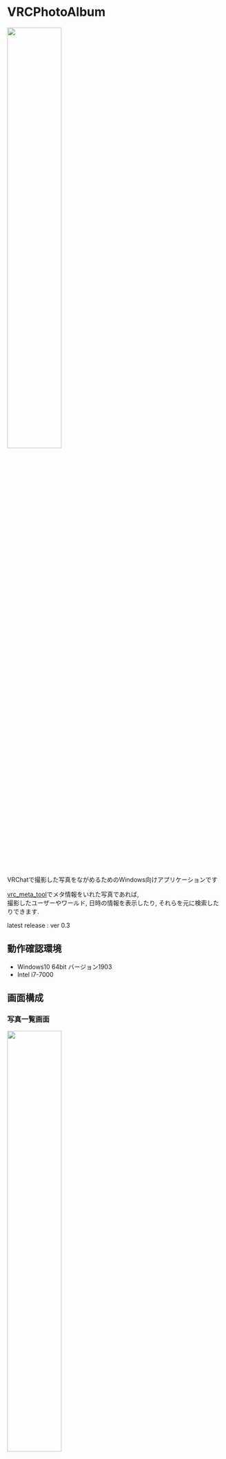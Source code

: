 # VRCPhotoAlbum


<img src="https://github.com/gatosyocora/VRCPhotoAlbum/blob/master/images/VRCPhotoAlbum_previewimage.png" width="50%"/>


VRChatで撮影した写真をながめるためのWindows向けアプリケーションです

[vrc_meta_tool](https://github.com/27Cobalter/vrc_meta_tool)でメタ情報をいれた写真であれば,  
撮影したユーザーやワールド, 日時の情報を表示したり, それらを元に検索したりできます.

latest release : ver 0.3

## 動作確認環境
* Windows10 64bit バージョン1903
* Intel i7-7000

## 画面構成

### 写真一覧画面
<img src="https://github.com/gatosyocora/VRCPhotoAlbum/blob/master/images/VRCPhotoAlbum_topimage.png" width="50%"/>

画像フォルダ以下にある写真をすべて表示した画面です.  
検索機能などがあります.

### 写真詳細画面
<img src="https://github.com/gatosyocora/VRCPhotoAlbum/blob/master/images/VRCPhotoAlbum_previewimage.png" width="50%"/>

選択した写真の詳細を表示した画面です.  
写真に埋め込まれたメタ情報などを表示しています.  
各情報を選択することで絞り込み検索ができます.

### 設定画面
<img src="https://github.com/gatosyocora/VRCPhotoAlbum/blob/master/images/VRCPhotoAlbum_settingimage.png" width="50%"/>

設定を確認および変更できる画面です.
以下, 現在できることです.
* 表示する写真が入ったフォルダの選択
* キャッシュ情報とキャッシュの削除
* テスト機能の有効無効の切り替え

## 使い方
### 初回起動時
1. 設定画面が表示されるので「画像フォルダ」横の「参照」を選択し, 写真が入ったフォルダを選択します.  
(vrc_meta_toolでメタ情報をいれた写真があるフォルダを選択するのをオススメします)
2. 「適用」を選択します.


### 写真を表示
1. 写真一覧画面で写真を選択する.
2. 写真詳細画面が表示される.


### 写真を検索
A. 写真一覧画面上部の検索欄に検索したいユーザー名またはワールド名を入力する.  
(入力した文字が部分的に一致するユーザーとワールドを検索します)

B. 写真詳細画面のユーザー名またはワールド名横のボタン, 日時横のボタンを選択する.  
(選択したものに完全一致するものを検索します)

C. 写真一覧画面にある日付入力欄で日付を選択する.  
または「今日」ボタンを選択する.  
(選択した日付に撮影されたものを検索します)

D. 写真一覧画面にある「今週」「今月」ボタンを選択する.  
(選択した期間に撮影されたものを検索します)

### 管理する写真フォルダを変更
1. 写真詳細画面の右下にある「歯車ボタン」を選択し, 設定画面を開く.
2. 設定画面上部の「画像フォルダ」横の「参照」ボタンを選択し, 対象フォルダを選択する.
3. 画面下の「適用」ボタンを選択する.

### 写真にうつった人のTwitterを探す
[vrc_meta_tool](https://github.com/27Cobalter/vrc_meta_tool)の機能でTwitter情報も写真に埋め込んでいる場合,  
その写真の写真詳細画面のユーザー一覧の対象ユーザー横に「Twitterボタン」が表示されます.

### 画像を回転 [テスト機能]
テスト機能なので最悪の場合, 画像を破損させてしまう可能性があります.  
あらかじめご了承ください
1. 設定画面の「テスト機能」を選択し, チェックを入れる
2. 「適用」ボタンを選択する.
3. 写真一覧画面で回転させたい画像を選択する
4. 画面詳細画面の上部の「回転」ボタンを選択する.
  * 左90度回転
  * 水平方向反転
  * 右90度回転

## 更新履歴
(ver0.3)
* アプリケーションを一新(従来の機能はなくなった)
* vrc_meta_toolで埋め込んだ情報を表示できるように
* ユーザー, ワールド, 日付, 期間で検索できるように

(ver0.2)
* 常駐アプリ化(インジケーターに表示されるようになった, 右クリックでウィンドウ表示,写真整理,終了が可能)
* スタートアップに登録/解除(インジケーターのアイコン右クリックからおこなう)

(ver0.1)
* 写真を日付ごとのフォルダに分ける
* 日付ごとのフォルダの一覧を表示（それぞれに含まれる写真の数を表示）
* 写真の枚数順にフォルダ一覧を並べ替え
* 日付順にフォルダ一覧を並べ替え
* 特定のフォルダの写真一覧をサムネイル付きで表示
* 写真を選択すると既存のアプリケーションで開く

## 利用規約など
MITライセンスです。詳しくは[LICENSE](https://github.com/gatosyocora/VRCPhotoAlbum/blob/master/LICENSE)へ

## インストール
1. [releases](https://github.com/gatosyocora/VRCPhotoAlbum/releases)からVRCPhotoAlbum_vXXX.zipをダウンロードして解凍(XXXはバージョン)
2. VRCPhotoAlbum.exeを起動する

## アンインストール
インストールしたフォルダごと削除する

## 開発環境
* Windows 10
* .NET Core 3.1
* Visual Studio 2019

## 利用ライブラリ
* VrcMetaTool.NET [[MIT License](https://github.com/KoyashiroKohaku/VrcMetaTool.NET/blob/master/LICENSE)]
* ReactiveProperty [[MIT License](https://github.com/runceel/ReactiveProperty/blob/master/LICENSE.txt)]
* Microsoft.Xaml.Behaviors.Wpf [[MIT License](https://github.com/microsoft/XamlBehaviorsWpf/blob/master/LICENSE)]
* MahApps.Metro [[MIT License](https://github.com/MahApps/MahApps.Metro/blob/develop/LICENSE)]
* MaterialDesignInXamlToolkit [[MIT License](https://github.com/MaterialDesignInXAML/MaterialDesignInXamlToolkit/blob/master/LICENSE)]
  * MaterialDesignThemes.MahApps
  * MaterialDesignThemes
  * MaterialDesignColors

